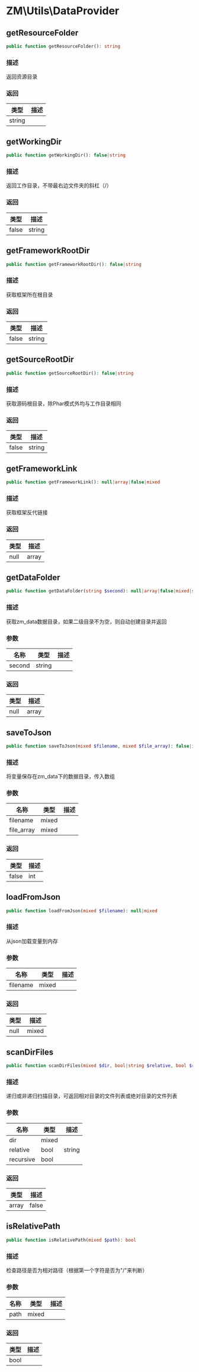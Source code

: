 # ZM\Utils\DataProvider

## getResourceFolder

```php
public function getResourceFolder(): string
```

### 描述

返回资源目录

### 返回

| 类型 | 描述 |
| ---- | ----------- |
| string |  |


## getWorkingDir

```php
public function getWorkingDir(): false|string
```

### 描述

返回工作目录，不带最右边文件夹的斜杠（/）

### 返回

| 类型 | 描述 |
| ---- | ----------- |
| false|string |  |


## getFrameworkRootDir

```php
public function getFrameworkRootDir(): false|string
```

### 描述

获取框架所在根目录

### 返回

| 类型 | 描述 |
| ---- | ----------- |
| false|string |  |


## getSourceRootDir

```php
public function getSourceRootDir(): false|string
```

### 描述

获取源码根目录，除Phar模式外均与工作目录相同

### 返回

| 类型 | 描述 |
| ---- | ----------- |
| false|string |  |


## getFrameworkLink

```php
public function getFrameworkLink(): null|array|false|mixed
```

### 描述

获取框架反代链接

### 返回

| 类型 | 描述 |
| ---- | ----------- |
| null|array|false|mixed |  |


## getDataFolder

```php
public function getDataFolder(string $second): null|array|false|mixed|string
```

### 描述

获取zm_data数据目录，如果二级目录不为空，则自动创建目录并返回

### 参数

| 名称 | 类型 | 描述 |
| -------- | ---- | ----------- |
| second | string |  |
### 返回

| 类型 | 描述 |
| ---- | ----------- |
| null|array|false|mixed|string |  |


## saveToJson

```php
public function saveToJson(mixed $filename, mixed $file_array): false|int
```

### 描述

将变量保存在zm_data下的数据目录，传入数组

### 参数

| 名称 | 类型 | 描述 |
| -------- | ---- | ----------- |
| filename | mixed |  |
| file_array | mixed |  |
### 返回

| 类型 | 描述 |
| ---- | ----------- |
| false|int |  |


## loadFromJson

```php
public function loadFromJson(mixed $filename): null|mixed
```

### 描述

从json加载变量到内存

### 参数

| 名称 | 类型 | 描述 |
| -------- | ---- | ----------- |
| filename | mixed |  |
### 返回

| 类型 | 描述 |
| ---- | ----------- |
| null|mixed |  |


## scanDirFiles

```php
public function scanDirFiles(mixed $dir, bool|string $relative, bool $recursive): array|false
```

### 描述

递归或非递归扫描目录，可返回相对目录的文件列表或绝对目录的文件列表

### 参数

| 名称 | 类型 | 描述 |
| -------- | ---- | ----------- |
| dir | mixed |  |
| relative | bool|string |  |
| recursive | bool |  |
### 返回

| 类型 | 描述 |
| ---- | ----------- |
| array|false |  |


## isRelativePath

```php
public function isRelativePath(mixed $path): bool
```

### 描述

检查路径是否为相对路径（根据第一个字符是否为"/"来判断）

### 参数

| 名称 | 类型 | 描述 |
| -------- | ---- | ----------- |
| path | mixed |  |
### 返回

| 类型 | 描述 |
| ---- | ----------- |
| bool |  |
